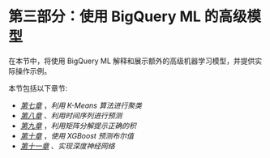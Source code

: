 

# 第三部分：使用 BigQuery ML 的高级模型

在本节中，将使用 BigQuery ML 解释和展示额外的高级机器学习模型，并提供实际操作示例。

本节包括以下章节:

*   [*第七章*](B16722_07_Final_ASB_ePub.xhtml#_idTextAnchor103) ，*利用 K-Means 算法进行聚类*
*   [*第八章*](B16722_08_Final_ASB_ePub.xhtml#_idTextAnchor119) 、*利用时间序列进行预测*
*   [*第九章*](B16722_09_Final_ASB_ePub.xhtml#_idTextAnchor133) ，*利用矩阵分解提示正确的积*
*   [*第十章*](B16722_10_Final_ASB_ePub.xhtml#_idTextAnchor147) ，*使用 XGBoost 预测布尔值*
*   [*第十一章*](B16722_11_Final_ASB_ePub.xhtml#_idTextAnchor160) 、*实现深度神经网络*